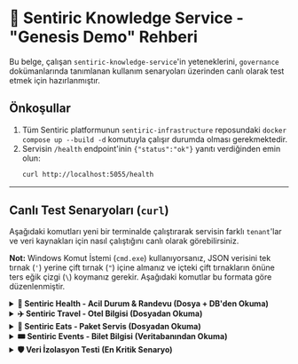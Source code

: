 # 🤖 Sentiric Knowledge Service - "Genesis Demo" Rehberi

Bu belge, çalışan `sentiric-knowledge-service`'in yeteneklerini, `governance` dokümanlarında tanımlanan kullanım senaryoları üzerinden canlı olarak test etmek için hazırlanmıştır.

## Önkoşullar

1.  Tüm Sentiric platformunun `sentiric-infrastructure` reposundaki `docker compose up --build -d` komutuyla çalışır durumda olması gerekmektedir.
2.  Servisin `/health` endpoint'inin `{"status":"ok"}` yanıtı verdiğinden emin olun:
    ```bash
    curl http://localhost:5055/health
    ```

---

## Canlı Test Senaryoları (`curl`)

Aşağıdaki komutları yeni bir terminalde çalıştırarak servisin farklı `tenant`'lar ve veri kaynakları için nasıl çalıştığını canlı olarak görebilirsiniz.

**Not:** Windows Komut İstemi (`cmd.exe`) kullanıyorsanız, JSON verisini tek tırnak (`'`) yerine çift tırnak (`"`) içine almanız ve içteki çift tırnakların önüne ters eğik çizgi (`\`) koymanız gerekir. Aşağıdaki komutlar bu formata göre düzenlenmiştir.

<details>
<summary><strong>🏥 Sentiric Health - Acil Durum & Randevu (Dosya + DB'den Okuma)</strong></summary>

*   **Acil durum protokolünü sorgula:**
    ```bash
    curl -X POST http://localhost:5055/api/v1/query -H "Content-Type: application/json" -d "{\"query\": \"bilincim kapalı ne yapmalıyım?\", \"tenant_id\": \"sentiric_health\"}"
    ```
*   **Veritabanından hizmet fiyatı sorgula:**
    ```bash
    curl -X POST http://localhost:5055/api/v1/query -H "Content-Type: application/json" -d "{\"query\": \"vip check-up için ödeme gerekli mi?\", \"tenant_id\": \"sentiric_health\"}"
    ```
</details>

<details>
<summary><strong>✈️ Sentiric Travel - Otel Bilgisi (Dosyadan Okuma)</strong></summary>

*   **Otel hakkında bilgi al:**
    ```bash
    curl -X POST http://localhost:5055/api/v1/query -H "Content-Type: application/json" -d "{\"query\": \"jakuzili odanız var mı?\", \"tenant_id\": \"sentiric_travel\"}"
    ```
*   **Canlı olarak Google Travel'dan otel önerisi al (Şu anda Windows'ta desteklenmiyor):**
    *Not: Bu özellik, Windows'taki bir `asyncio` sınırlaması nedeniyle şu anda yalnızca Docker (Linux) ortamında çalışmaktadır. Yerel Windows geliştirme ortamında hata verecektir.*
    ```bash
    curl -X POST http://localhost:5055/api/v1/query -H "Content-Type: application/json" -d "{\"query\": \"Antalyada gecelik fiyatı uygun, iyi puanlı bir otel önerir misin?\", \"tenant_id\": \"sentiric_travel\"}"
    ```
</details>

<details>
<summary><strong>🍕 Sentiric Eats - Paket Servis (Dosyadan Okuma)</strong></summary>

*   **Menü içeriğini sorgula:**
    ```bash
    curl -X POST http://localhost:5055/api/v1/query -H "Content-Type: application/json" -d "{\"query\": \"karışık pizzada ne var?\", \"tenant_id\": \"sentiric_eats\"}"
    ```
</details>

<details>
<summary><strong>🎟️ Sentiric Events - Bilet Bilgisi (Veritabanından Okuma)</strong></summary>

*   **Etkinlikleri sorgula:**
    ```bash
    curl -X POST http://localhost:5055/api/v1/query -H "Content-Type: application/json" -d "{\"query\": \"zorluda hangi konser var?\", \"tenant_id\": \"sentiric_events\"}"
    ```
</details>

<details>
<summary><strong>🛡️ Veri İzolasyon Testi (En Kritik Senaryo)</strong></summary>

*Bu test, bir kiracının başka bir kiracının verisine erişemediğini doğrular.*
```bash
# Sentiric Health tenant'ında, otel bilgisi arıyoruz.
curl -X POST http://localhost:5055/api/v1/query -H "Content-Type: application/json" -d "{\"query\": \"jakuzili odanız var mı?\", \"tenant_id\": \"sentiric_health\"}"